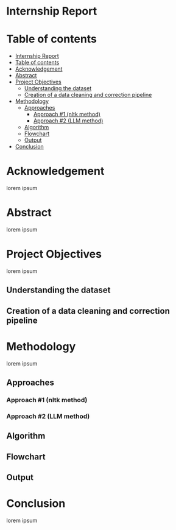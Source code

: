 # Internship Report

<!-- to insert a page break -->
<div style="page-break-after: always;"></div>

# Table of contents
- [Internship Report](#internship-report)
- [Table of contents](#table-of-contents)
- [Acknowledgement](#acknowledgement)
- [Abstract](#abstract)
- [Project Objectives](#project-objectives)
  - [Understanding the dataset](#understanding-the-dataset)
  - [Creation of a data cleaning and correction pipeline](#creation-of-a-data-cleaning-and-correction-pipeline)
- [Methodology](#methodology)
  - [Approaches](#approaches)
    - [Approach #1 (nltk method)](#approach-1-nltk-method)
    - [Approach #2 (LLM method)](#approach-2-llm-method)
  - [Algorithm](#algorithm)
  - [Flowchart](#flowchart)
  - [Output](#output)
- [Conclusion](#conclusion)

<div style="page-break-after: always;"></div>

# Acknowledgement
lorem ipsum

# Abstract
lorem ipsum

# Project Objectives
lorem ipsum

## Understanding the dataset
## Creation of a data cleaning and correction pipeline 

# Methodology
lorem ipsum

## Approaches
### Approach #1 (nltk method)
### Approach #2 (LLM method)
## Algorithm
## Flowchart
## Output

# Conclusion
lorem ipsum